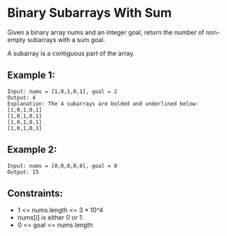 # Binary Subarrays With Sum

Given a binary array nums and an integer goal, return the number of non-empty subarrays with a sum goal.

A subarray is a contiguous part of the array.

## Example 1:

```
Input: nums = [1,0,1,0,1], goal = 2
Output: 4
Explanation: The 4 subarrays are bolded and underlined below:
[1,0,1,0,1]
[1,0,1,0,1]
[1,0,1,0,1]
[1,0,1,0,1]
```

## Example 2:

```
Input: nums = [0,0,0,0,0], goal = 0
Output: 15
```

## Constraints:

- 1 <= nums.length <= 3 \* 10^4
- nums[i] is either 0 or 1.
- 0 <= goal <= nums.length
